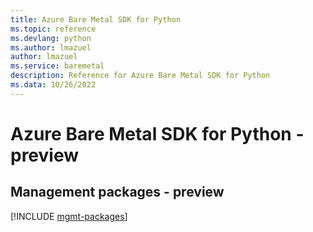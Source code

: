 ```yaml
---
title: Azure Bare Metal SDK for Python
ms.topic: reference
ms.devlang: python
ms.author: lmazuel
author: lmazuel
ms.service: baremetal
description: Reference for Azure Bare Metal SDK for Python
ms.data: 10/26/2022
---
```

# Azure Bare Metal SDK for Python - preview

## Management packages - preview
[!INCLUDE [mgmt-packages](bare-metal-mgmt-index.md)]
